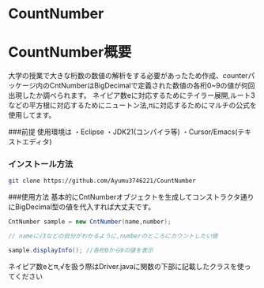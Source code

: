# CountNumber

# CountNumber概要
大学の授業で大きな桁数の数値の解析をする必要があったため作成、counterパッケージ内のCntNumberはBigDecimalで定義された数値の各桁0~9の値が何回出現したか調べられます。
ネイピア数eに対応するためにテイラー展開,ルート3などの平方根に対応するためにニュートン法,πに対応するためにマルチの公式を使用してます。

###前提
使用環境は
・Eclipse
・JDK21(コンパイラ等)
・Cursor/Emacs(テキストエディタ)

### インストール方法

```bash
git clone https://github.com/Ayumu3746221/CountNumber

```

###使用方法
基本的にCntNumberオブジェクトを生成してコンストラクタ通りにBigDecimal型の値を代入すれば大丈夫です。

```java
CntNumber sample = new CntNumber(name,number);

// nameに√3などの自分がわかるように,numberのところにカウントしたい値

sample.displayInfo(); //各桁0から9の値を表示
```

ネイピア数eとπ,√を扱う際はDriver.javaに関数の下部に記載したクラスを使ってください
